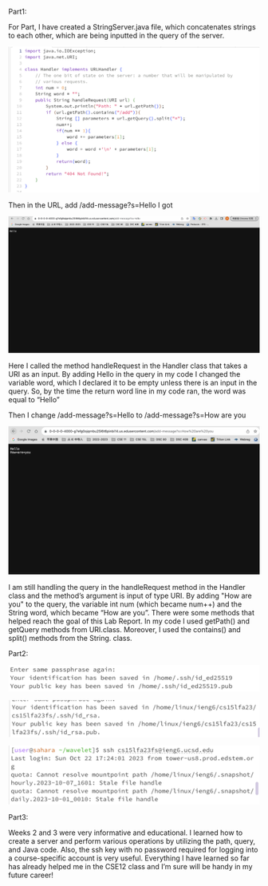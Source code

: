 Part1:

For Part, I have created a StringServer.java file, which concatenates strings to each other, which are being inputted in the query of the server.

![Image](code.png)

Then in the URL, add /add-message?s=Hello  I got 

![Image](Hello.png)

Here I called the method handleRequest in the Handler class that takes a URI as an input. By adding Hello in the query in my code I changed the variable word, which
I declared it to be empty unless there is an input in the query. So, by the time the return word line in my code ran, the word was equal to “Hello”

Then I change /add-message?s=Hello to /add-message?s=How are you

![Image](Howareyou.png)

I am still handling the query in the handleRequest method in the Handler class and the method’s argument is input of type URI.
By adding "How are you" to the query, the variable int num (which became num++) and the String word, which became “How are you”. There were some methods that helped reach the goal of this Lab Report. In my code I used getPath() and getQuery methods from URI.class. Moreover, I used the contains() and split() methods from the String. class. 

Part2:

![Image](private.png)

![Image](public.png)

![Image](nopassword.png)


Part3:

Weeks 2 and 3 were very informative and educational. I learned how to create a server and perform various operations by utilizing the path, query, and Java code.  Also, the ssh key with no password required for logging into a course-specific account is very useful. Everything I have learned so far has already helped me in the CSE12 class and I’m sure will be handy in my future career!
